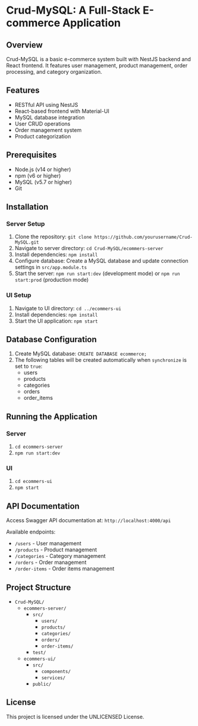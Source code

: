 # Crud-MySQL: A Full-Stack E-commerce Application

## Overview

Crud-MySQL is a basic e-commerce system built with NestJS backend and React frontend. It features user management, product management, order processing, and category organization.

## Features

* RESTful API using NestJS
* React-based frontend with Material-UI
* MySQL database integration
* User CRUD operations
* Order management system
* Product categorization

## Prerequisites

* Node.js (v14 or higher)
* npm (v6 or higher)
* MySQL (v5.7 or higher)
* Git

## Installation

### Server Setup

1. Clone the repository: `git clone https://github.com/yourusername/Crud-MySQL.git`
2. Navigate to server directory: `cd Crud-MySQL/ecommers-server`
3. Install dependencies: `npm install`
4. Configure database: Create a MySQL database and update connection settings in `src/app.module.ts`
5. Start the server: `npm run start:dev` (development mode) or `npm run start:prod` (production mode)

### UI Setup

1. Navigate to UI directory: `cd ../ecommers-ui`
2. Install dependencies: `npm install`
3. Start the UI application: `npm start`

## Database Configuration

1. Create MySQL database: `CREATE DATABASE ecommerce;`
2. The following tables will be created automatically when `synchronize` is set to `true`:
	* users
	* products
	* categories
	* orders
	* order_items

## Running the Application

### Server

1. `cd ecommers-server`
2. `npm run start:dev`

### UI

1. `cd ecommers-ui`
2. `npm start`

## API Documentation

Access Swagger API documentation at: `http://localhost:4000/api`

Available endpoints:

* `/users` - User management
* `/products` - Product management
* `/categories` - Category management
* `/orders` - Order management
* `/order-items` - Order items management

## Project Structure

* `Crud-MySQL/`
	+ `ecommers-server/`
		- `src/`
			- `users/`
			- `products/`
			- `categories/`
			- `orders/`
			- `order-items/`
		- `test/`
	+ `ecommers-ui/`
		- `src/`
			- `components/`
			- `services/`
		- `public/`

## License

This project is licensed under the UNLICENSED License.
